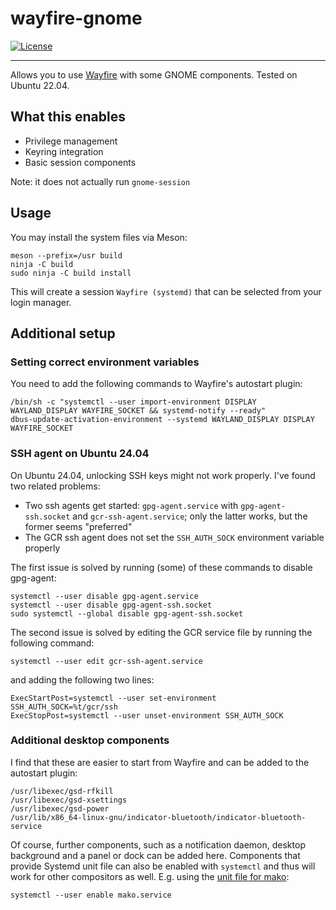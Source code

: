 # wayfire-gnome

[![License](http://img.shields.io/badge/license-MIT-blue.svg?style=flat)](http://choosealicense.com/licenses/mit/)

--------------------------------------------------------------------------------

Allows you to use [Wayfire](https://github.com/WayfireWM/wayfire) with some GNOME components. Tested on Ubuntu 22.04.

## What this enables

 * Privilege management
 * Keyring integration
 * Basic session components

Note: it does not actually run `gnome-session`

## Usage

You may install the system files via Meson:
```
meson --prefix=/usr build
ninja -C build
sudo ninja -C build install
```

This will create a session `Wayfire (systemd)` that can be selected from your login manager.

## Additional setup

### Setting correct environment variables

You need to add the following commands to Wayfire's autostart plugin:
```
/bin/sh -c "systemctl --user import-environment DISPLAY WAYLAND_DISPLAY WAYFIRE_SOCKET && systemd-notify --ready"
dbus-update-activation-environment --systemd WAYLAND_DISPLAY DISPLAY WAYFIRE_SOCKET
```

### SSH agent on Ubuntu 24.04

On Ubuntu 24.04, unlocking SSH keys might not work properly. I've found two related problems:
 - Two ssh agents get started: `gpg-agent.service` with `gpg-agent-ssh.socket` and `gcr-ssh-agent.service`; only the latter works, but the former seems "preferred"
 - The GCR ssh agent does not set the `SSH_AUTH_SOCK` environment variable properly

The first issue is solved by running (some) of these commands to disable gpg-agent:
```
systemctl --user disable gpg-agent.service
systemctl --user disable gpg-agent-ssh.socket
sudo systemctl --global disable gpg-agent-ssh.socket
```

The second issue is solved by editing the GCR service file by running the following command:
```
systemctl --user edit gcr-ssh-agent.service
```
and adding the following two lines:
```
ExecStartPost=systemctl --user set-environment SSH_AUTH_SOCK=%t/gcr/ssh
ExecStopPost=systemctl --user unset-environment SSH_AUTH_SOCK
```


### Additional desktop components

I find that these are easier to start from Wayfire and can be added to the autostart plugin:
```
/usr/libexec/gsd-rfkill
/usr/libexec/gsd-xsettings
/usr/libexec/gsd-power
/usr/lib/x86_64-linux-gnu/indicator-bluetooth/indicator-bluetooth-service
```

Of course, further components, such as a notification daemon, desktop background and a panel or dock can be added here. Components that provide Systemd unit file can also be enabled with `systemctl` and thus will work for other compositors as well. E.g. using the [unit file for mako](https://github.com/emersion/mako/blob/master/contrib/systemd/mako.service):
```
systemctl --user enable mako.service
```



